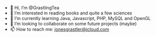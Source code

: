 - 👋 Hi, I’m @GrastlingTea
- 👀 I’m interested in reading books and quite a few sciences
- 🌱 I’m currently learning Java, Javascript, PHP, MySQL and OpenGL
- 💞️ I’m looking to collaborate on some future projects (maybe)
- 📫 How to reach me: jonesgrastler@icloud.com

<!---
GrastlingTea/GrastlingTea is a ✨ special ✨ repository because its `README.md` (this file) appears on your GitHub profile.
You can click the Preview link to take a look at your changes.
--->
